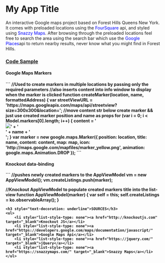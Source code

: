 <h1>My App Title</h1>
<p>An interactive Google maps project based on Forest Hills Queens New York. It comes with preloaded locations using the <span style="color: blue">FourSquare</span>
api, and styled using <span style="color: blue">Snazzy Maps</span>. After browsing through the preloaded locations feel free to search the area using the search bar which
use the <span style="color: blue">Google Places</span>api to return nearby results, never know what you might find in Forest Hills.</p>
<h3 style="text-decoration: underline">Code Sample</h3>
<h4>Google Maps Markers<h4>
```
//Used to create markers in multiple locations by passing only the required parameters
//also inserts content into info window to display when the marker is clicked
    function createMarker(location, name, formattedAddress) {
        var streetViewURL = 'https://maps.googleapis.com/maps/api/streetview?size=300x300&location=';
        //move content str below create marker && just use created marker position and name as props
        for (var i = 0; i < Model.markers[0].length; i++) {
            content = '<div><img src="' + streetViewURL + formattedAddress + '">' + '<div class="marker-title">' + name + '</div>';
        }
        var marker = new google.maps.Marker({
            position: location,
            title: name,
            content: content,
            map: map,
            icon: 'http://maps.google.com/mapfiles/marker_yellow.png',
            animation: google.maps.Animation.DROP
        });
```
<h4>Knockout data-binding</h4>
```
//pushes newly created markers to the AppViewModel
 vm = new AppViewModel();
 vm.createListings.push(marker);
 
//Knockout AppViewModel to populate created markers title into the list-view
function AppViewModel(marker) {
    var self = this;
    self.createListings = ko.observableArray();
}

```
<h3 style="text-decoration: underline">SOURCES</h3>
<ul>
    <li style="list-style-type: none"><a href="http://knockoutjs.com" target="_blank">Knockout JS</a></li>
    <li style="list-style-type: none"><a href="https://developers.google.com/maps/documentation/javascript/" target="_blank">Google Maps Api</a></li>
    <li style="list-style-type: none"><a href="https://jquery.com/" target="_blank">jQuery</a></li>
    <li style="list-style-type: none"><a href="https://snazzymaps.com/" target="_blank">Snazzy Maps</a></li>
</ul>
